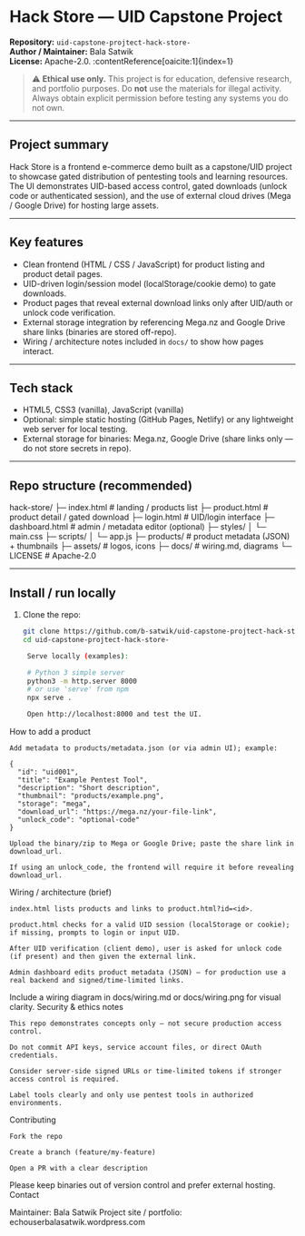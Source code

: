 # Hack Store — UID Capstone Project

**Repository:** `uid-capstone-projtect-hack-store-`  
**Author / Maintainer:** Bala Satwik  
**License:** Apache-2.0. :contentReference[oaicite:1]{index=1}

> ⚠️ **Ethical use only.** This project is for education, defensive research, and portfolio purposes. Do **not** use the materials for illegal activity. Always obtain explicit permission before testing any systems you do not own.

---

## Project summary

Hack Store is a frontend e-commerce demo built as a capstone/UID project to showcase gated distribution of pentesting tools and learning resources. The UI demonstrates UID-based access control, gated downloads (unlock code or authenticated session), and the use of external cloud drives (Mega / Google Drive) for hosting large assets.

---

## Key features

- Clean frontend (HTML / CSS / JavaScript) for product listing and product detail pages.  
- UID-driven login/session model (localStorage/cookie demo) to gate downloads.  
- Product pages that reveal external download links only after UID/auth or unlock code verification.  
- External storage integration by referencing Mega.nz and Google Drive share links (binaries are stored off-repo).  
- Wiring / architecture notes included in `docs/` to show how pages interact.

---

## Tech stack

- HTML5, CSS3 (vanilla), JavaScript (vanilla)  
- Optional: simple static hosting (GitHub Pages, Netlify) or any lightweight web server for local testing.  
- External storage for binaries: Mega.nz, Google Drive (share links only — do not store secrets in repo).

---

## Repo structure (recommended)

hack-store/
├─ index.html # landing / products list
├─ product.html # product detail / gated download
├─ login.html # UID/login interface
├─ dashboard.html # admin / metadata editor (optional)
├─ styles/
│ └─ main.css
├─ scripts/
│ └─ app.js
├─ products/ # product metadata (JSON) + thumbnails
├─ assets/ # logos, icons
├─ docs/ # wiring.md, diagrams
└─ LICENSE # Apache-2.0


---

## Install / run locally

1. Clone the repo:
   ```bash
   git clone https://github.com/b-satwik/uid-capstone-projtect-hack-store-.git
   cd uid-capstone-projtect-hack-store-

    Serve locally (examples):

    # Python 3 simple server
    python3 -m http.server 8000
    # or use 'serve' from npm
    npx serve .

    Open http://localhost:8000 and test the UI.

How to add a product

    Add metadata to products/metadata.json (or via admin UI); example:

    {
      "id": "uid001",
      "title": "Example Pentest Tool",
      "description": "Short description",
      "thumbnail": "products/example.png",
      "storage": "mega",
      "download_url": "https://mega.nz/your-file-link",
      "unlock_code": "optional-code"
    }

    Upload the binary/zip to Mega or Google Drive; paste the share link in download_url.

    If using an unlock_code, the frontend will require it before revealing download_url.

Wiring / architecture (brief)

    index.html lists products and links to product.html?id=<id>.

    product.html checks for a valid UID session (localStorage or cookie); if missing, prompts to login or input UID.

    After UID verification (client demo), user is asked for unlock code (if present) and then given the external link.

    Admin dashboard edits product metadata (JSON) — for production use a real backend and signed/time-limited links.

Include a wiring diagram in docs/wiring.md or docs/wiring.png for visual clarity.
Security & ethics notes

    This repo demonstrates concepts only — not secure production access control.

    Do not commit API keys, service account files, or direct OAuth credentials.

    Consider server-side signed URLs or time-limited tokens if stronger access control is required.

    Label tools clearly and only use pentest tools in authorized environments.

Contributing

    Fork the repo

    Create a branch (feature/my-feature)

    Open a PR with a clear description

Please keep binaries out of version control and prefer external hosting.
Contact

Maintainer: Bala Satwik
Project site / portfolio: echouserbalasatwik.wordpress.com
